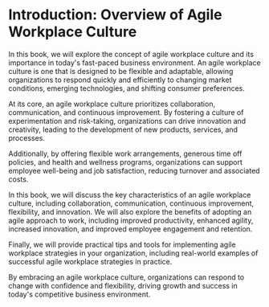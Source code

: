 Introduction: Overview of Agile Workplace Culture
=================================================

In this book, we will explore the concept of agile workplace culture and its importance in today's fast-paced business environment. An agile workplace culture is one that is designed to be flexible and adaptable, allowing organizations to respond quickly and efficiently to changing market conditions, emerging technologies, and shifting consumer preferences.

At its core, an agile workplace culture prioritizes collaboration, communication, and continuous improvement. By fostering a culture of experimentation and risk-taking, organizations can drive innovation and creativity, leading to the development of new products, services, and processes.

Additionally, by offering flexible work arrangements, generous time off policies, and health and wellness programs, organizations can support employee well-being and job satisfaction, reducing turnover and associated costs.

In this book, we will discuss the key characteristics of an agile workplace culture, including collaboration, communication, continuous improvement, flexibility, and innovation. We will also explore the benefits of adopting an agile approach to work, including improved productivity, enhanced agility, increased innovation, and improved employee engagement and retention.

Finally, we will provide practical tips and tools for implementing agile workplace strategies in your organization, including real-world examples of successful agile workplace strategies in practice.

By embracing an agile workplace culture, organizations can respond to change with confidence and flexibility, driving growth and success in today's competitive business environment.
